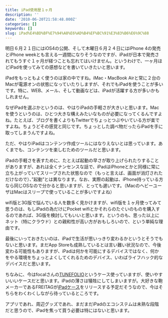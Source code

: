 ```yaml
---
title: iPad使用歴１ヶ月
description: ''
date: '2010-06-20T21:58:48.000Z'
categories: []
keywords: []
slug: iPad%E4%BD%BF%E7%94%A8%E6%AD%B4%EF%BC%91%E3%83%B6%E6%9C%88
---
```

明日６月２１日にはiOS4の公開、そして木曜日６月２４日にはiPhone 4の発売とiPhone weekとも言える一週間になりそうなのですが、iPadが日本で発売されてもうすぐ１ヶ月が経つことも忘れてはいけません。というわけで、一ヶ月ほどiPadを使ってみての感想などを書いていきたいと思います。

iPadをもっともよく使うのは家の中ですね。iMac・MacBook Airと常に２台のMacが電源オンの状態になっていたりしますが、それでもiPadを使うことが多いです。特に、WEB、メール、そして動画などは、iPadが活躍する方が多いかもしれません。

なぜiPadを選ぶかというのは、やはりiPadの手軽さが大きいと思います。Macを使うというのは、ひとつ大きな構えみたいなものが必要になってくるんですよね。たとえば、ブログを書くよりもTwitterでちょっとつぶやいている方が楽ですよね。ちょうどその感覚と同じです。ちょっとした調べ物だったらiPadを手に取ってしまうんですよね。

ただ、やはりiPadはコンテンツ作成ツールにはなりえないとは思っています。あくまでも、コンテンツを楽しむためのツールだと思います。

iPadの手軽さを表すために、たとえば起動の早さが取り上げられたりすることがありますが、あれは全くナンセンスな話で、iPadはiPhoneとかと同様に常に立ち上がっていてスリープされた状態なので（もっと言えば、画面が消灯されただけなので）、”起動”とは異なります。なお、実際の起動は、iPhone持っている方なら同じOSなので分かると思いますが、とっても遅いです。（MacのヘビーユーザはMacはスリープで使っていることが多いですよね）

wifi版と3G版で悩んでいる人を数多く見かけますが、wifi版を１ヶ月使ってみて思うのは、もしiPadの為だけにPocket wifiとかそれらのたぐいのものを購入するのであれば、3G版を検討してもいいと思います。というのも、思った以上にネット（特にクラウド）との親和性が高い方がおもしろいので、という単純な理由です。

最後にいっておきたいのは、iPadで生活が思いっきり変わるかというとそうでもないと思います。まだApp Storeも成熟しているとは言い難い状況なので、今後変わる可能性もありますが、iPadは何かを可能にするデバイスではなく、何かをやる環境をちょっとよくしてくれるためのデバイス、いわばライフハック的なデバイスだと思います。

ちなみに、今はfocalさんの[TUNEFOLIO](http://www.focal.co.jp/product/detail.html?id_product=2602)というケース使っていますが、使いやすいいいケースだと思います。iPadの薄さは犠牲にしてしまいますが。大好きな鞄メーカーであるFREITAGが[iPadケース](http://www.freitag.ch/)をリリースする予定だそうなので、今はそちらをわくわくしながら待っているところです。

アプリであれ、周辺グッズであれ、まだまだiPadのエコシステムは未熟な段階だと思うので、iPadを焦って買う必要は特にはないと思います。